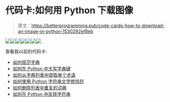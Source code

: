 # 代码卡:如何用 Python 下载图像

> 原文：<https://betterprogramming.pub/code-cards-how-to-download-an-image-in-python-1530292ef8eb>

![](img/077b077a5483af669cbd996d9ff6d818.png)![](img/fc7e9cc325c5460e36b268b67a1e19c3.png)![](img/feb98f6279e7ba6308d108a26798be74.png)![](img/66852d7e208ed8d564847873dc1a0e9e.png)![](img/17b28bf59d861feebe4cddff5f612470.png)![](img/785a02ac12fe0f9f333687c8c50c06c6.png)![](img/3e361e554678b1b841b846c68d9f199e.png)

查看我以前的代码卡:

*   [如何规范字典](https://medium.com/better-programming/code-cards-how-to-normalize-a-dictionary-619e198e607c)
*   [如何在 Python 中大写字典键](https://medium.com/better-programming/code-cards-how-to-upper-case-dictionary-keys-in-python-26eb7cef33cc)
*   [如何从字典列表中提取单个术语](https://medium.com/better-programming/how-to-extract-a-single-term-from-a-list-of-dictionaries-c1c6c959dfed)
*   [如何使用 Python 字符串文字修饰符](https://medium.com/better-programming/code-cards-how-to-use-python-string-literal-modifiers-19551a600074)
*   [如何删除列表中重复的词典](https://medium.com/better-programming/how-to-remove-duplicate-dictionaries-in-a-list-df8d75abb24)
*   [如何在 Python 中反转字符串](https://medium.com/better-programming/how-to-reverse-a-string-in-python-6ebb0cb2a99c)
